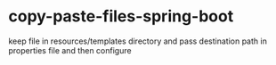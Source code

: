 # copy-paste-files-spring-boot
keep file in resources/templates directory and pass destination path in properties file and then configure
